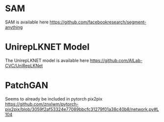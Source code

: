 
# SAM
SAM is available here https://github.com/facebookresearch/segment-anything

# UnirepLKNET Model
The UnirepLKNET model is available here https://github.com/AILab-CVC/UniRepLKNet

# PatchGAN
Seems to already be included in pytorch pix2pix https://github.com/znxlwm/pytorch-pix2pix/blob/3059f2af53324e77089bbcfc31279f01a38c40b8/network.py#L104

